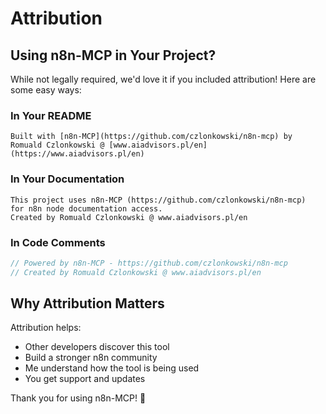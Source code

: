 # Attribution

## Using n8n-MCP in Your Project?

While not legally required, we'd love it if you included attribution! Here are some easy ways:

### In Your README
```
Built with [n8n-MCP](https://github.com/czlonkowski/n8n-mcp) by Romuald Czlonkowski @ [www.aiadvisors.pl/en](https://www.aiadvisors.pl/en)
```

### In Your Documentation
```
This project uses n8n-MCP (https://github.com/czlonkowski/n8n-mcp) 
for n8n node documentation access.
Created by Romuald Czlonkowski @ www.aiadvisors.pl/en
```

### In Code Comments
```javascript
// Powered by n8n-MCP - https://github.com/czlonkowski/n8n-mcp
// Created by Romuald Czlonkowski @ www.aiadvisors.pl/en
```

## Why Attribution Matters

Attribution helps:
- Other developers discover this tool
- Build a stronger n8n community
- Me understand how the tool is being used
- You get support and updates

Thank you for using n8n-MCP! 🙏